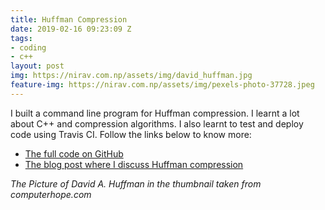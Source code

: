 ```yaml
---
title: Huffman Compression
date: 2019-02-16 09:23:09 Z
tags:
- coding
- c++
layout: post
img: https://nirav.com.np/assets/img/david_huffman.jpg
feature-img: https://nirav.com.np/assets/img/pexels-photo-37728.jpeg
---
```


I built a command line program for Huffman compression. I learnt a lot about C++ and compression algorithms. I also learnt to test and deploy code using Travis CI. Follow the links below to know more:

* [The full code on GitHub](https://github.com/niravcodes/huffman_compression)
* [The blog post where I discuss Huffman compression](https://nirav.com.np/2019/02/14/writing-huffman-compression-in-cpp.html)

_The Picture of David A. Huffman in the thumbnail taken from computerhope.com_